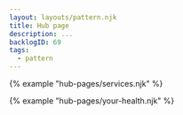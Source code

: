 ```yaml
---
layout: layouts/pattern.njk
title: Hub page
description: ...
backlogID: 69
tags:
  - pattern
---
```


{% example "hub-pages/services.njk" %}

{% example "hub-pages/your-health.njk" %}
